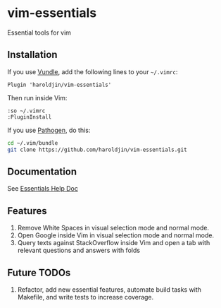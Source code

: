 # vim-essentials
Essential tools for vim

## Installation
If you use [Vundle](https://github.com/gmarik/vundle), add the following lines to your `~/.vimrc`:

```vim
Plugin 'haroldjin/vim-essentials'
```

Then run inside Vim:

```vim
:so ~/.vimrc
:PluginInstall
```

If you use [Pathogen](https://github.com/tpope/vim-pathogen), do this:

```sh
cd ~/.vim/bundle
git clone https://github.com/haroldjin/vim-essentials.git
```

## Documentation
See [Essentials Help Doc](./doc/essentials.txt)

## Features
1. Remove White Spaces in visual selection mode and normal mode.
2. Open Google inside Vim in visual selection mode and normal mode.
3. Query texts against StackOverflow inside Vim and open a tab with relevant questions and answers with folds

## Future TODOs
1. Refactor, add new essential features, automate build tasks with Makefile, and write tests to increase coverage.

